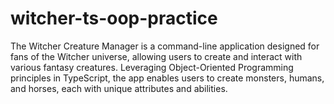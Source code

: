 # witcher-ts-oop-practice
The Witcher Creature Manager is a command-line application designed for fans of the Witcher universe, allowing users to create and interact with various fantasy creatures. Leveraging Object-Oriented Programming principles in TypeScript, the app enables users to create monsters, humans, and horses, each with unique attributes and abilities.
